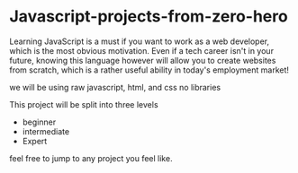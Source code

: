 # Javascript-projects-from-zero-hero
Learning JavaScript is a must if you want to work as a web developer, which is the most obvious motivation. Even if a tech career isn't in your future, knowing this language however will allow you to create websites from scratch, which is a rather useful ability in today's employment market!

we will be using raw javascript, html, and css no libraries

This project will be split into three levels
- beginner
- intermediate
- Expert

feel free to jump to any project you feel like.
